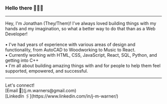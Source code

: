 ### Hello there 🙌🏻✨
<hr />
Hey, I'm Jonathan (They/Them)! I've always loved building things with my hands and my imagination, so what a better way to do that than as a Web Developer! 
<br /><br />
  • I've had years of experience with various areas of design and functionality, from AutoCAD to Woodworking to Music to React.
  <br />
  • Currently working with HTML, CSS, JavaScript, React, SQL, Python, and getting into C++
  <br />
  • I'm all about building amazing things with and for people to help them feel supported, empowered, and successful. 
 <hr />
Let's connect! 
<br />
[Email 📧](j.m.warners@gmail.com) 
<br />
[LinkedIn 🖇](https://www.linkedin.com/in/j-m-warner/) 
